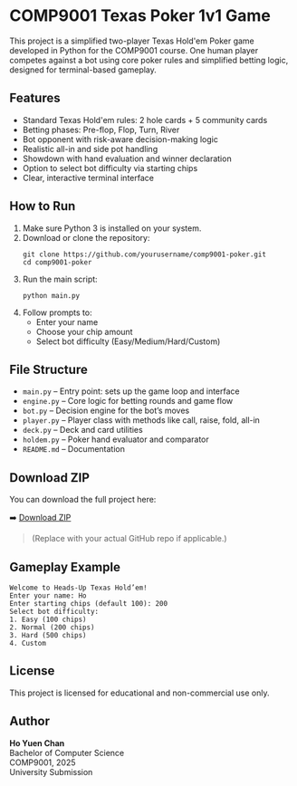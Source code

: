 # COMP9001 Texas Poker 1v1 Game

This project is a simplified two-player Texas Hold'em Poker game developed in Python for the COMP9001 course. One human player competes against a bot using core poker rules and simplified betting logic, designed for terminal-based gameplay.

## Features

- Standard Texas Hold'em rules: 2 hole cards + 5 community cards
- Betting phases: Pre-flop, Flop, Turn, River
- Bot opponent with risk-aware decision-making logic
- Realistic all-in and side pot handling
- Showdown with hand evaluation and winner declaration
- Option to select bot difficulty via starting chips
- Clear, interactive terminal interface

## How to Run

1. Make sure Python 3 is installed on your system.
2. Download or clone the repository:
   ```
   git clone https://github.com/yourusername/comp9001-poker.git
   cd comp9001-poker
   ```
3. Run the main script:
   ```
   python main.py
   ```
4. Follow prompts to:
   - Enter your name
   - Choose your chip amount
   - Select bot difficulty (Easy/Medium/Hard/Custom)

## File Structure

- `main.py` – Entry point: sets up the game loop and interface
- `engine.py` – Core logic for betting rounds and game flow
- `bot.py` – Decision engine for the bot’s moves
- `player.py` – Player class with methods like call, raise, fold, all-in
- `deck.py` – Deck and card utilities
- `holdem.py` – Poker hand evaluator and comparator
- `README.md` – Documentation

## Download ZIP

You can download the full project here:

➡️ [Download ZIP](https://github.com/yourusername/comp9001-poker/archive/refs/heads/main.zip)

> (Replace with your actual GitHub repo if applicable.)

## Gameplay Example

```
Welcome to Heads-Up Texas Hold’em!
Enter your name: Ho
Enter starting chips (default 100): 200
Select bot difficulty:
1. Easy (100 chips)
2. Normal (200 chips)
3. Hard (500 chips)
4. Custom
```

## License

This project is licensed for educational and non-commercial use only.

## Author

**Ho Yuen Chan**  
Bachelor of Computer Science  
COMP9001, 2025  
University Submission
